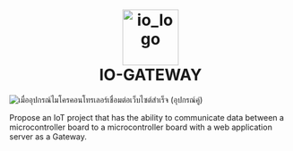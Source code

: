 <h1 align="center">
  <img src="https://github.com/user-attachments/assets/cb8a947b-8ce8-40bd-9827-9ee32c7c0fda" alt="io_logo" width="100"/>  
  <br>IO-GATEWAY
</h1>

![เมื่ออุปกรณ์ไมโครคอนโทรเลอร์เชื่อมต่อเว็บไซต์สำเร็จ (อุปกรณ์คู่)](https://github.com/user-attachments/assets/0b70c4fa-7699-4b90-aab5-c6121d5a6d87)

Propose an IoT project that has the ability to communicate data between a microcontroller board to a microcontroller board with a web application server as a Gateway.




